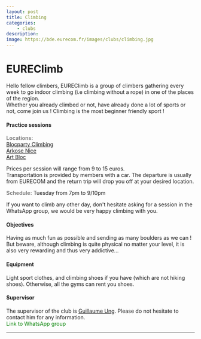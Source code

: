 ```yaml
---
layout: post
title: Climbing
categories:
    - clubs
description:
image: https://bde.eurecom.fr/images/clubs/climbing.jpg
---
```

# EUREClimb

Hello fellow climbers, EUREClimb is a group of climbers gathering every week to go indoor climbing (i.e climbing without a rope) in one of the places of the region.<br>
Whether you already climbed or not, have already done a lot of sports or not, come join us ! Climbing is the most beginner friendly sport !

#### Practice sessions
<i class="fa-solid fa-location-dot"></i> <b style="color: grey;">Locations:</b> <br> <a href="https://www.google.fr/maps/place/Blocparty+climbing/@43.6114273,6.9700369,17z/data=!3m1!4b1!4m5!3m4!1s0x12cc29abffdc6719:0x4a2876d17d1742c9!8m2!3d43.6114234!4d6.9722256" target="_blank">Blocparty Climbing</a> <br> <a href="https://www.google.fr/maps/place/Arkose+Nice/@43.706069,7.1916052,17z/data=!3m1!4b1!4m5!3m4!1s0x12cdd19473373883:0xb3a20ee09133aa0e!8m2!3d43.7060651!4d7.1937939" target="_blank">Arkose Nice</a><br>
<a href="https://www.google.fr/maps/place/Art+Bloc./@43.7102427,7.1910839,17z/data=!3m1!4b1!4m5!3m4!1s0x12cdd1e455edd42d:0x4afb519ee164e07b!8m2!3d43.7102388!4d7.1932726" target="_blank">Art Bloc</a><br>

Prices per session will range from 9 to 15 euros.<br>
Transportation is provided by members with a car. The departure is usually from EURECOM and the return trip will drop you off at your desired location.


<i class="fa-solid fa-calendar-days"></i> <b style="color: grey;">Schedule:</b> Tuesday from 7pm to 9/10pm

If you want to climb any other day, don't hesitate asking for a session in the WhatsApp group, we would be very happy climbing with you.

#### Objectives

Having as much fun as possible and sending as many boulders as we can ! But beware, although climbing is quite physical no matter your level, it is also very rewarding and thus very addictive...


#### Equipment

Light sport clothes, and climbing shoes if you have (which are not hiking shoes). Otherwise, all the gyms can rent you shoes.

#### Supervisor 
The supervisor of the club is [Guillaume Ung](mailto:<ung@eurecom.fr>). 
Please do not hesitate to contact him for any information.  
<i class="fa-brands fa-whatsapp" style="color:green"></i> <a style="color:green;text-decoration:none" href="https://chat.whatsapp.com/FQRhdlXGYrhGC6pbYJsz4I" target="_blank">Link to WhatsApp group</a>

---

